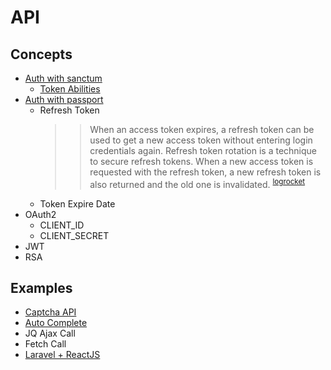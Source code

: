 # API
## Concepts
- [Auth with sanctum](/concepts/SANCTUM.md)
    - [Token Abilities](/concepts/SANCTUM_Token_Abilities.md)
- [Auth with passport](concepts/PASSPORT.md)
    - Refresh Token
        >> When an access token expires, a refresh token can be used to get a new access token without entering login credentials again. Refresh token rotation is a technique to secure refresh tokens. When a new access token is requested with the refresh token, a new refresh token is also returned and the old one is invalidated. <sup>[logrocket](https://blog.logrocket.com/persistent-login-in-react-using-refresh-token-rotation/)</sup>
    - Token Expire Date
- OAuth2
    - CLIENT_ID
    - CLIENT_SECRET
- JWT
- RSA

## Examples
- [Captcha API](/examples/README.md)
- [Auto Complete](/examples/AUTO_COMPLETE.md)
- JQ Ajax Call
- Fetch Call
- [Laravel + ReactJS](/projects/LaravelReact/README.md)
